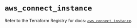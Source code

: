 # `aws_connect_instance`

Refer to the Terraform Registry for docs: [`aws_connect_instance`](https://registry.terraform.io/providers/hashicorp/aws/5.73.0/docs/resources/connect_instance).
